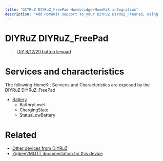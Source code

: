 ```yaml
---
title: "DIYRuZ DIYRuZ_FreePad Homebridge/HomeKit integration"
description: "Add HomeKit support to your DIYRuZ DIYRuZ_FreePad, using Homebridge, Zigbee2MQTT and homebridge-z2m."
---
```

<!---
This file has been GENERATED using src/docgen/docgen.ts
DO NOT EDIT THIS FILE MANUALLY!
-->
# DIYRuZ DIYRuZ_FreePad
> [DiY 8/12/20 button keypad](http://modkam.ru/?p=1114)


# Services and characteristics
The following HomeKit Services and Characteristics are exposed by
the DIYRuZ DIYRuZ_FreePad

* [Battery](../../battery.md)
  * BatteryLevel
  * ChargingState
  * StatusLowBattery


# Related
* [Other devices from DIYRuZ](../index.md#diyruz)
* [Zigbee2MQTT documentation for this device](https://www.zigbee2mqtt.io/devices/DIYRuZ_FreePad.html)